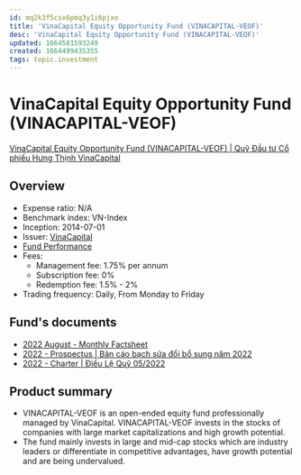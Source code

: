 ```yaml
---
id: mq2k3f5csx6pmq3y1i6pjxo
title: 'VinaCapital Equity Opportunity Fund (VINACAPITAL-VEOF)'
desc: 'VinaCapital Equity Opportunity Fund (VINACAPITAL-VEOF)'
updated: 1664581593249
created: 1664499435355
tags: topic.investment
---
```

# VinaCapital Equity Opportunity Fund (VINACAPITAL-VEOF)

[VinaCapital Equity Opportunity Fund (VINACAPITAL-VEOF) | Quỹ Đầu tư Cổ phiếu Hưng Thịnh VinaCapital](https://vinacapital.com/investment-solutions/onshore-funds/veof/)

## Overview

- Expense ratio: N/A
- Benchmark index: VN-Index
- Inception: 2014-07-01
- Issuer: [VinaCapital](https://vinacapital.com/)
- [Fund Performance](https://vinacapital.com/investment-solutions/onshore-funds/veof/)
- Fees:
    - Management fee: 1.75% per annum
    - Subscription fee: 0%
    - Redemption fee: 1.5% - 2%
- Trading frequency: Daily, From Monday to Friday

## Fund's documents

- [2022 August - Monthly Factsheet](https://vinacapital.com/wp-content/uploads/2022/09/20220915-Monthly-factsheet_VINACAPITAL-VEOF_202208_EN.pdf)
- [2022 - Prospectus | Bản cáo bạch sửa đổi bổ sung năm 2022](https://vinacapital.com/wp-content/uploads/2022/07/20220617-veof-ban-cao-bach-sua-doi-bo-sung-2022-signed.pdf)
- [2022 - Charter | Điều Lệ Quỹ 05/2022](https://vinacapital.com/wp-content/uploads/2022/07/20220511-veof-iu-l-qu-may-22-vcfm-1.pdf)

## Product summary

- VINACAPITAL-VEOF is an open-ended equity fund professionally managed by VinaCapital. VINACAPITAL-VEOF invests in the stocks of companies with large market capitalizations and high growth potential.
- The fund mainly invests in large and mid-cap stocks which are industry leaders or differentiate in competitive advantages, have growth potential and are being undervalued.